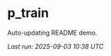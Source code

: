 # p_train

Auto-updating README demo.

<!--START_SECTION:status-->
_Last run: 2025-09-03 10:38 UTC_
<!--END_SECTION:status-->



































































































































































































































































































